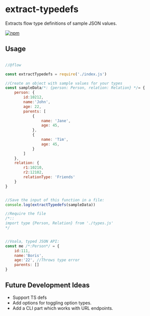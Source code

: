 # extract-typedefs
Extracts flow type definitions of sample JSON values.

[ ![npm](https://nodei.co/npm/extract-typedefs.png?downloads=true&downloadRank=true&stars=true)](https://www.npmjs.com/package/extract-typedefs)

## Usage

```javascript

//@flow

const extractTypedefs = require('./index.js')

//Create an object with sample values for your types
const sampleData/*: {person: Person, relation: Relation} */= {
    person: {
        id:10212,
        name:'John',
        age: 22,
        parents: [
            {
                name: 'Jane',
                age: 45,
            },
            {
                name: 'Tim',
                age: 45,
            }
        ]
    },
    relation: {
        r1:10210,
        r2:12102,
        relationType: 'Friends'
    }
}


//Save the input of this function in a file:
console.log(extractTypedefs(sampleData))

//Require the file
/*::
import type {Person, Relation} from './types.js'
*/


//Voala, typed JSON API:
const me /*:Person*/ = {
    id:111, 
    name:'Boris',
    age:'22', //Throws type error
    parents: []
}

```
## Future Development Ideas
* Support TS defs
* Add options for toggling option types.
* Add a CLI part which works with URL endpoints.
